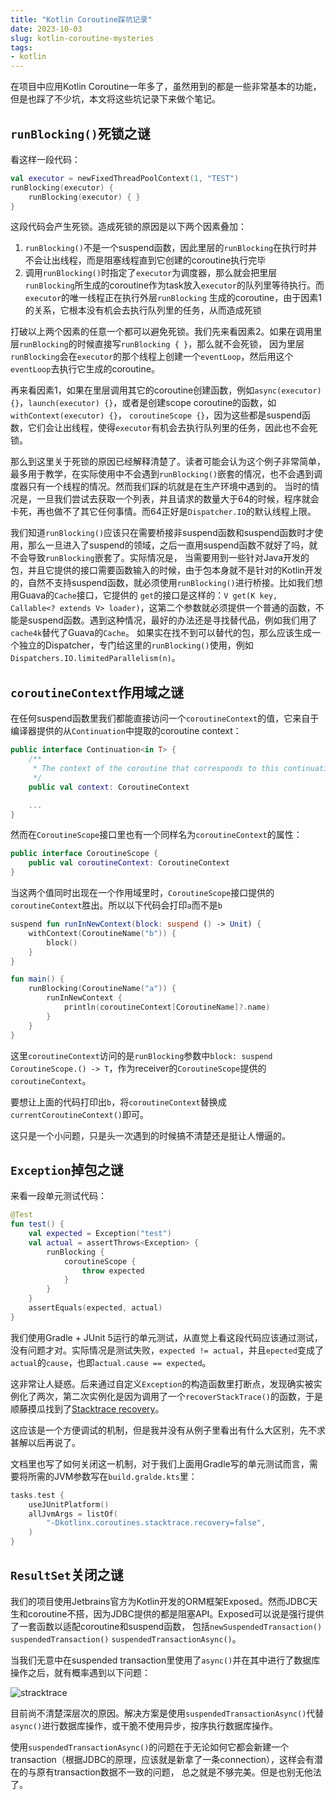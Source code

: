 ```yaml
---
title: "Kotlin Coroutine踩坑记录"
date: 2023-10-03
slug: kotlin-coroutine-mysteries
tags:
- kotlin
---
```


在项目中应用Kotlin Coroutine一年多了，虽然用到的都是一些非常基本的功能，但是也踩了不少坑，本文将这些坑记录下来做个笔记。

<!--more-->

## `runBlocking()`死锁之谜

看这样一段代码：

```kotlin
val executor = newFixedThreadPoolContext(1, "TEST")
runBlocking(executor) {
    runBlocking(executor) { }
}
```

这段代码会产生死锁。造成死锁的原因是以下两个因素叠加：

1. `runBlocking()`不是一个suspend函数，因此里层的`runBlocking`在执行时并不会让出线程，而是阻塞线程直到它创建的coroutine执行完毕
2. 调用`runBlocking()`时指定了`executor`为调度器，那么就会把里层`runBlocking`所生成的coroutine作为task放入`executor`的队列里等待执行。而`executor`的唯一线程正在执行外层`runBlocking`
生成的coroutine，由于因素1的关系，它根本没有机会去执行队列里的任务，从而造成死锁

打破以上两个因素的任意一个都可以避免死锁。我们先来看因素2。如果在调用里层`runBlocking`的时候直接写`runBlocking { }`，那么就不会死锁，
因为里层`runBlocking`会在`executor`的那个线程上创建一个`eventLoop`，然后用这个`eventLoop`去执行它生成的coroutine。

再来看因素1，如果在里层调用其它的coroutine创建函数，例如`async(executor) {}`，`launch(executor) {}`，或者是创建scope coroutine的函数，如`withContext(executor) {}`，
`coroutineScope {}`，因为这些都是suspend函数，它们会让出线程，使得`executor`有机会去执行队列里的任务，因此也不会死锁。

那么到这里关于死锁的原因已经解释清楚了。读者可能会认为这个例子非常简单，最多用于教学，在实际使用中不会遇到`runBlocking()`嵌套的情况，也不会遇到调度器只有一个线程的情况。然而我们踩的坑就是在生产环境中遇到的。
当时的情况是，一旦我们尝试去获取一个列表，并且请求的数量大于64的时候，程序就会卡死，再也做不了其它任何事情。而64正好是`Dispatcher.IO`的默认线程上限。

我们知道`runBlocking()`应该只在需要桥接非suspend函数和suspend函数时才使用，那么一旦进入了suspend的领域，之后一直用suspend函数不就好了吗，就不会导致`runBlocking`嵌套了。实际情况是，
当需要用到一些针对Java开发的包，并且它提供的接口需要函数输入的时候，由于包本身就不是针对的Kotlin开发的，自然不支持suspend函数，就必须使用`runBlocking()`进行桥接。比如我们想用Guava的`Cache`接口，它提供的
`get`的接口是这样的：`V get(K key, Callable<? extends V> loader)`，这第二个参数就必须提供一个普通的函数，不能是suspend函数。遇到这种情况，最好的办法还是寻找替代品，例如我们用了`cache4k`替代了Guava的`Cache`。
如果实在找不到可以替代的包，那么应该生成一个独立的Dispatcher，专门给这里的`runBlocking()`使用，例如`Dispatchers.IO.limitedParallelism(n)`。

## `coroutineContext`作用域之谜

在任何suspend函数里我们都能直接访问一个`coroutineContext`的值，它来自于编译器提供的从`Continuation`中提取的coroutine context：

```kotlin
public interface Continuation<in T> {
    /**
     * The context of the coroutine that corresponds to this continuation.
     */
    public val context: CoroutineContext

    ...
}
```

然而在`CoroutineScope`接口里也有一个同样名为`coroutineContext`的属性：

```kotlin
public interface CoroutineScope {
    public val coroutineContext: CoroutineContext
}
```

当这两个值同时出现在一个作用域里时，`CoroutineScope`接口提供的`coroutineContext`胜出。所以以下代码会打印`a`而不是`b`

```kotlin
suspend fun runInNewContext(block: suspend () -> Unit) {
    withContext(CoroutineName("b")) {
        block()
    }
}

fun main() {
    runBlocking(CoroutineName("a")) {
        runInNewContext {
            println(coroutineContext[CoroutineName]?.name)
        }
    }
}
```

这里`coroutineContext`访问的是`runBlocking`参数中`block: suspend CoroutineScope.() -> T`，作为receiver的`CoroutineScope`提供的`coroutineContext`。

要想让上面的代码打印出`b`，将`coroutineContext`替换成`currentCoroutineContext()`即可。

这只是一个小问题，只是头一次遇到的时候搞不清楚还是挺让人懵逼的。

## `Exception`掉包之谜

来看一段单元测试代码：

```kotlin
@Test
fun test() {
    val expected = Exception("test")
    val actual = assertThrows<Exception> {
        runBlocking {
            coroutineScope {
                throw expected
            }
        }
    }
    assertEquals(expected, actual)
}
```

我们使用Gradle + JUnit 5运行的单元测试，从直觉上看这段代码应该通过测试，没有问题才对。实际情况是测试失败，`expected != actual`，并且`epected`变成了`actual`的`cause`，也即`actual.cause == expected`。

这非常让人疑惑。后来通过自定义`Exception`的构造函数里打断点，发现确实被实例化了两次，第二次实例化是因为调用了一个`recoverStackTrace()`的函数，于是顺藤摸瓜找到了[Stacktrace recovery](https://github.com/Kotlin/kotlinx.coroutines/blob/master/docs/topics/debugging.md#stacktrace-recovery)。

这应该是一个方便调试的机制，但是我并没有从例子里看出有什么大区别，先不求甚解以后再说了。

文档里也写了如何关闭这一机制，对于我们上面用Gradle写的单元测试而言，需要将所需的JVM参数写在`build.gralde.kts`里：

```kotlin
tasks.test {
    useJUnitPlatform()
    allJvmArgs = listOf(
        "-Dkotlinx.coroutines.stacktrace.recovery=false",
    )
}
```

## `ResultSet`关闭之谜

我们的项目使用Jetbrains官方为Kotlin开发的ORM框架Exposed。然而JDBC天生和coroutine不搭，因为JDBC提供的都是阻塞API。Exposed可以说是强行提供了一套函数以适配coroutine和suspend函数，
包括`newSuspendedTransaction()` `suspendedTransaction()` `suspendedTransactionAsync()`。

当我们无意中在suspended transaction里使用了`async()`并在其中进行了数据库操作之后，就有概率遇到以下问题：

![stracktrace](https://res.cloudinary.com/core2duoe6420/image/upload/v1696337185/posts/kotlin-coroutine-mysteries/stacktrace_vqg5g5.png)

目前尚不清楚深层次的原因。解决方案是使用`suspendedTransactionAsync()`代替`async()`进行数据库操作，或干脆不使用异步，按序执行数据库操作。

使用`suspendedTransactionAsync()`的问题在于无论如何它都会新建一个transaction（根据JDBC的原理，应该就是新拿了一条connection），这样会有潜在的与原有transaction数据不一致的问题，
总之就是不够完美。但是也别无他法了。